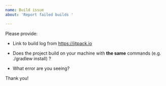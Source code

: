 ```yaml
---
name: Build issue
about: 'Report failed builds '

---
```


Please provide:

- Link to build log from https://jitpack.io

- Does the project build on your machine with **the same** commands (e.g. ./gradlew install) ?

- What error are you seeing?

Thank you!
